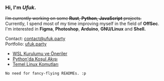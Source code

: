 <h3 align="left">Hi, I'm <em>Ufuk</em>.</h3>

<p>
  <del>I’m currently working on some <strong>Rust</strong>, <strong>Python</strong>, <strong>JavaScript</strong> projects. <br></del>
  Currently, I spend most of my time improving myself in the field of <strong>OffSec</strong>.<br>
  I'm interested in <strong>Figma</strong>, <strong>Photoshop</strong>, <strong>Arduino</strong>, <strong>GNU/Linux</strong> and <strong>Shell.</strong>

  Contact: [contact@ufuk.party](mailto:contact@ufuk.party)<br>
  Portfolio: [ufuk.party](https://www.ufuk.party/)
</p>

<!-- BLOG-POST-LIST:START -->
- [WSL Kurulumu ve Öneriler](https://ufuk.bearblog.dev/windows-subsystem-for-linux/)
- [Python&#39;da Koşul Akışı](https://ufuk.bearblog.dev/python-kosul/)
- [Temel Linux Komutları](https://ufuk.bearblog.dev/temel-linux/)
<!-- BLOG-POST-LIST:END -->

`No need for fancy-flying READMEs. :p `
